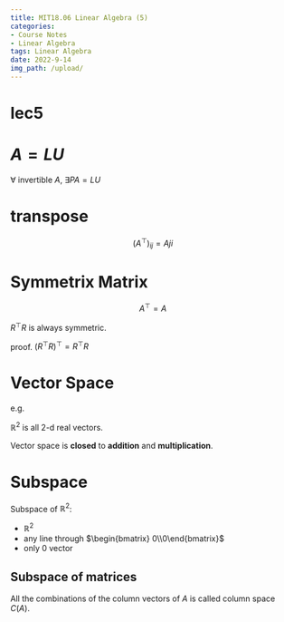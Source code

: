 ```yaml
---
title: MIT18.06 Linear Algebra (5)
categories:
- Course Notes
- Linear Algebra
tags: Linear Algebra
date: 2022-9-14
img_path: /upload/
---
```


# lec5

# $A=LU$

$\forall$  invertible $A$, $\exists PA=LU$

# transpose

$$
\left(A^{\top}\right)_{i j}=A j i
$$

# Symmetrix Matrix

$$
A^{\top}=A
$$

$R^{\top}R$ is always symmetric.

proof. $\left(R^{\top} R\right)^{\top}=R^{\top} R$

# Vector Space

e.g.

$\mathbb{R} ^2$ is all 2-d real vectors.

Vector space is **closed** to **addition** and **multiplication**.

# Subspace

Subspace of $\mathbb{R}^2$:

- $\mathbb{R}^2$
- any line through $\begin{bmatrix} 0\\0\end{bmatrix}$
- only $0$ vector

## Subspace of matrices

All the combinations of the column vectors of $A$ is called column space $C(A)$.